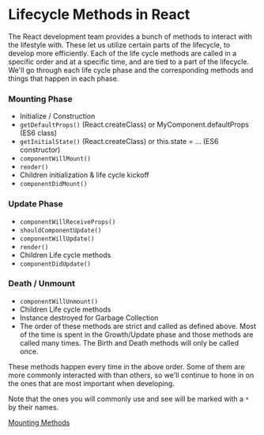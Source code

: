 # Lifecycle Methods in React

The React development team provides a bunch of methods to interact with the lifestyle with. These let us utilize certain parts of the lifecycle, to develop more efficiently. Each of the life cycle methods are called in a specific order and at a specific time, and are tied to a part of the lifecycle. We'll go through each life cycle phase and the corresponding methods and things that happen in each phase.

### Mounting Phase
- Initialize / Construction
- `getDefaultProps()` (React.createClass) or MyComponent.defaultProps (ES6 class)
- `getInitialState()` (React.createClass) or this.state = ... (ES6 constructor)
- `componentWillMount()`
- `render()`
- Children initialization & life cycle kickoff
- `componentDidMount()`

### Update Phase
- `componentWillReceiveProps()`
- `shouldComponentUpdate()`
- `componentWillUpdate()`
- `render()`
- Children Life cycle methods
- `componentDidUpdate()`

### Death / Unmount
- `componentWillUnmount()`
- Children Life cycle methods
- Instance destroyed for Garbage Collection
- The order of these methods are strict and called as defined above. Most of the time is spent in the Growth/Update phase and those methods are called many times. The Birth and Death methods will only be called once.

These methods happen every time in the above order. Some of them are more commonly interacted with than others, so we'll continue to hone in on the ones that are most important when developing.

Note that the ones you will commonly use and see will be marked with a `*` by their names. 


[Mounting Methods](6.2-birth-methods.md)